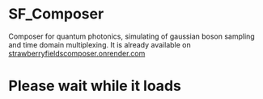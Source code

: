 # SF_Composer
Composer for quantum photonics, simulating of gaussian boson sampling and time domain multiplexing.
It is already available on [strawberryfieldscomposer.onrender.com](strawberryfieldscomposer.onrender.com)
# Please wait while it loads
